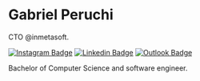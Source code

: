 # Gabriel Peruchi 

CTO @inmetasoft.

[![Instagram Badge](https://img.shields.io/badge/@gabriel__peruch-0A90E2?style=flat-square&logo=instagram&logoColor=white)](https://www.instagram.com/gabriel_peruch) 
[![Linkedin Badge](https://img.shields.io/badge/Gabriel_Peruchi-0A90E2?style=flat-square&logo=linkedin&logoColor=white)](https://www.linkedin.com/in/gabriel-peruchi-a29500107)
[![Outlook Badge](https://img.shields.io/badge/gabriel--peruchi@hotmail.com-0A90E2?style=flat-square&logo=microsoft-outlook&logoColor=white)](mailto:gabriel-peruchi@hotmail.com)

Bachelor of Computer Science and software engineer.
